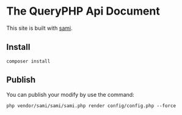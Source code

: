 # The QueryPHP Api Document 

This site is built with [sami](https://github.com/FriendsOfPHP/sami/). 

## Install

```
composer install
```

## Publish

You can publish your modify by use the command:

```
php vendor/sami/sami/sami.php render config/config.php --force
```